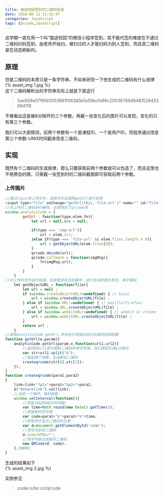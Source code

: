 ```yaml
---
title: 猫途校园签到的二维码伪造
date: 2018-06-11 11:32:47
categories: JavaScript
tags: [Qrcode,JavaScript]
---
```

这学期一直在用一个叫“猫途校园”的微信小程序签到，其不能代签的难度在于通过二维码扫码签到，由老师开始扫，被扫过的人才能扫码为别人签到，而且其二维码是在动态刷新的。

## 原理

但是二维码的本质只是一条字符串，不如来研究一下他生成的二维码有什么规律  
{% asset_img 1.jpg %}  
这个二维码解析出的字符串实际上就是下面这行  
>5ae928e07f6fd3003861f063&5b1a59bcfe88c20036789d94&1528453684116

不难看出这是被&分隔开的三个参数，再截一张变化后的图片可以发现，变化的只有第三个参数。

我们可以大胆猜测，前两个参数有一个是课程ID，一个是用户ID，而程序通过改变第三个参数-UNIX时间戳来改变二维码。

## 实现

既然有个二维码的生成规律，那么只要获取前两个参数就可以伪造了，而且这里也不用费劲的猜，只需截一张签到时的二维码截图即可获取前两个参数。

### 上传图片
```JavaScript
//通过input来上传文件，选择文件后调用getUrl进行处理
<input type="file" onChange="getUrl(this,'file-url')" name="" id="file" value="" />
//对上传的二维码进行解码，这里用到了qrcode库
window.analyticCode = {
		getUrl : function(type,elem,fn){
			let url = null,src = null;
			
			if(type === 'img-url'){
				url = elem.src;
			}else if(type === 'file-url' && elem.files.length > 0){
				url = getObjectURL(elem.files[0]);
			}
			qrcode.decode(url);
			qrcode.callback = function(imgMsg){
				fn(imgMsg,url);
			}
		}
	}
//对上传的文件进行处理，将其暂存在浏览器中，进行在线的图片预览，用于解码
	let getObjectURL = function(file){
	    let url = null ; 
	    if (window.createObjectURL!=undefined) { // basic
	        url = window.createObjectURL(file) ;
	    } else if (window.URL!=undefined) { // mozilla(firefox)
	        url = window.URL.createObjectURL(file) ;
	    } else if (window.webkitURL!=undefined) { // webkit or chrome
	        url = window.webkitURL.createObjectURL(file) ;
	    }
	    return url ;
    }
//调用analyticCode.getUrl,并在执行完成后执行后面的回调函数
function getUrl(e,param){
	analyticCode.getUrl(param,e,function(url1,url2){
        //返回的Url1即为解析二维码所得字符串，我们再把它用&分隔开
        var str=url1.split("&");
        //取前两个参数，生成新的二维码
		createqrcode(str[0],str[1]);
	});
}
function createqrcode(para1,para2)
{
	link=link+"?p1="+para1+"&p2="+para2;
    $("#sharelink").val(link);
    //设定一个循环，每秒刷新
	window.setInterval(function(){
        //获取当前的UNIX时间戳
        var time=Math.round(new Date().getTime());
        //拼接新的字符串
        var code=para1+"&"+para2+"&"+time;
        //获取用于显示二维码的元素
        var d=document.getElementById('code');
        //清空先前的二维码
        d.innerHTML="";
        //用字符串生成新的二维码
		new QRCode(d, code);
	},1000);
}
```

生成的结果如下  
{% asset_img 2.jpg %} 

实例参见
>coder.lufer.cc/qrcode